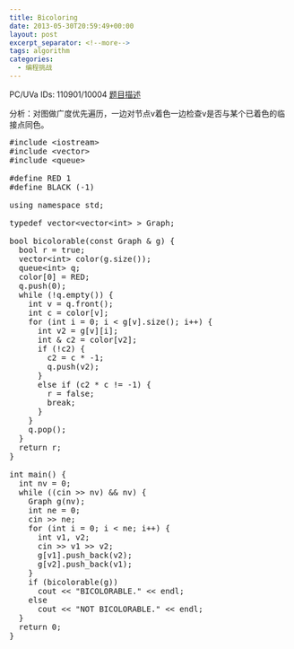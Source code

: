 ```yaml
---
title: Bicoloring
date: 2013-05-30T20:59:49+00:00
layout: post
excerpt_separator: <!--more-->
tags: algorithm
categories:
  - 编程挑战
---
```

PC/UVa IDs: 110901/10004 <a href="http://uva.onlinejudge.org/index.php?option=com_onlinejudge&#038;Itemid=8&#038;category=37&#038;page=show_problem&#038;problem=945" target="_blank">题目描述</a>

分析：对图做广度优先遍历，一边对节点v着色一边检查v是否与某个已着色的临接点同色。<!--more-->

<pre class="brush: cpp; title: ; notranslate" title="">#include &lt;iostream&gt;
#include &lt;vector&gt;
#include &lt;queue&gt;

#define RED 1
#define BLACK (-1)

using namespace std;

typedef vector&lt;vector&lt;int&gt; &gt; Graph;

bool bicolorable(const Graph & g) {
  bool r = true;
  vector&lt;int&gt; color(g.size());
  queue&lt;int&gt; q;
  color[0] = RED;
  q.push(0);
  while (!q.empty()) {
    int v = q.front();
    int c = color[v];
    for (int i = 0; i &lt; g[v].size(); i++) {
      int v2 = g[v][i];
      int & c2 = color[v2];
      if (!c2) {
        c2 = c * -1;
        q.push(v2);
      }
      else if (c2 * c != -1) {
        r = false;
        break;
      }
    }
    q.pop();
  }
  return r;
}

int main() {
  int nv = 0;
  while ((cin &gt;&gt; nv) && nv) {
    Graph g(nv);
    int ne = 0;
    cin &gt;&gt; ne;
    for (int i = 0; i &lt; ne; i++) {
      int v1, v2;
      cin &gt;&gt; v1 &gt;&gt; v2;
      g[v1].push_back(v2);
      g[v2].push_back(v1);
    }
    if (bicolorable(g))
      cout &lt;&lt; "BICOLORABLE." &lt;&lt; endl;
    else
      cout &lt;&lt; "NOT BICOLORABLE." &lt;&lt; endl;
  }
  return 0;
}
</pre>

